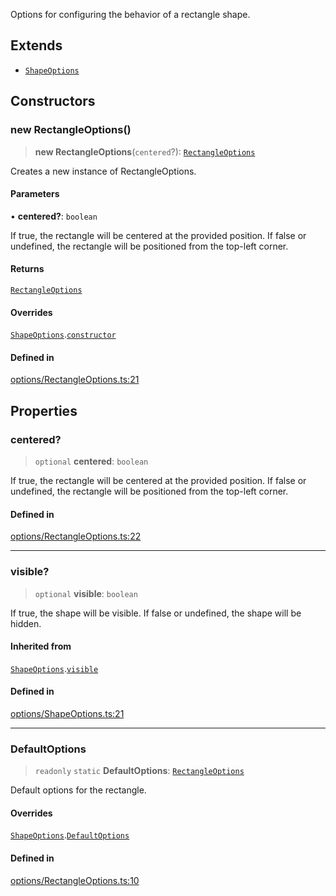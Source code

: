 Options for configuring the behavior of a rectangle shape.

## Extends

- [`ShapeOptions`](ShapeOptions.md)

## Constructors

### new RectangleOptions()

> **new RectangleOptions**(`centered`?): [`RectangleOptions`](RectangleOptions.md)

Creates a new instance of RectangleOptions.

#### Parameters

• **centered?**: `boolean`

If true, the rectangle will be centered at the provided position.
                  If false or undefined, the rectangle will be positioned from the top-left corner.

#### Returns

[`RectangleOptions`](RectangleOptions.md)

#### Overrides

[`ShapeOptions`](ShapeOptions.md).[`constructor`](ShapeOptions.md#constructors)

#### Defined in

[options/RectangleOptions.ts:21](https://github.com/avolutions/canvas-painter/blob/main/src/options/RectangleOptions.ts#L21)

## Properties

### centered?

> `optional` **centered**: `boolean`

If true, the rectangle will be centered at the provided position.
                  If false or undefined, the rectangle will be positioned from the top-left corner.

#### Defined in

[options/RectangleOptions.ts:22](https://github.com/avolutions/canvas-painter/blob/main/src/options/RectangleOptions.ts#L22)

***

### visible?

> `optional` **visible**: `boolean`

If true, the shape will be visible.
                 If false or undefined, the shape will be hidden.

#### Inherited from

[`ShapeOptions`](ShapeOptions.md).[`visible`](ShapeOptions.md#visible)

#### Defined in

[options/ShapeOptions.ts:21](https://github.com/avolutions/canvas-painter/blob/main/src/options/ShapeOptions.ts#L21)

***

### DefaultOptions

> `readonly` `static` **DefaultOptions**: [`RectangleOptions`](RectangleOptions.md)

Default options for the rectangle.

#### Overrides

[`ShapeOptions`](ShapeOptions.md).[`DefaultOptions`](ShapeOptions.md#defaultoptions)

#### Defined in

[options/RectangleOptions.ts:10](https://github.com/avolutions/canvas-painter/blob/main/src/options/RectangleOptions.ts#L10)
